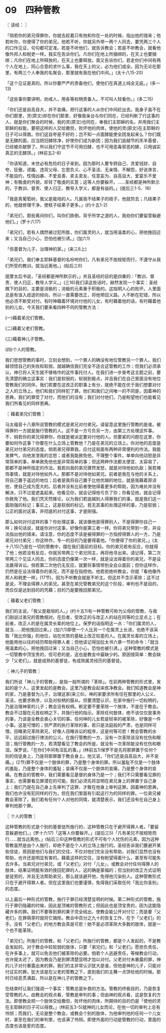 # 09　四种管教



〖 读经： 〗

「倘若你的弟兄得罪你，你就去趁着只有他和你在一处的时候，指出他的错来；他若听你，你便得了你的弟兄。他若不听，你就另外带一两个人同去，要凭两三个人的口作见证，句句都可定准。若是不听他们，就告诉教会；若是不听教会，就看他像外邦人和税吏一样。我实在告诉你们。凡你们在地上所捆绑的，在天上也要捆绑；凡你们在地上所释放的，在天上也要释放。我又告诉你们，若走你们中间有两个人在地上，同心合意的求什么事，我在天上的父，必为他们成全。因为无论在那里，有两三个人奉我的名聚会，那里就有我在他们中间。」(太十八15-20)

「这个见证是真的。所以你要严严的责备他们，使他们在真道上纯全无疵。」(多一13)

「这些事你要讲明，劝戒人，用各等权柄责备人。不可叫人轻看你。」(多二15)

「你们还是自高自大，并不哀痛，把行这事的人从你们中间赶出去。我身子虽不在你们那里，灵(原文)却在你们那里，好像我亲台与你们同在，已经判断了行这事的人，就是你们聚会的时候，我的灵(原文)也同在，奉我们主耶稣的名，并用我们主耶稣的权能，要把这样的人交给撒但，败坏他的肉体，使他的灵(原文)在主耶稣的日子可以得救。你们这自夸是不好的；岂不知一点面酵能使全团发起来么？你们既是无酵的面，应当把旧酵除净，好使你们成为新团；因为我们逾越节的羔羊基督，已经被杀献祭了。所以我们守这节不可用旧酵，也不可用恶毒邪恶的酵，只用诚实真正的无酵饼。」(林前五2-8)

「你该知道，末世必有危险的日子来到。因为那时人要专顾自己、贪爱钱财、自夸、狂傲，谤讟、违背父母、忘恩负义、心不圣洁、无亲情、不解怨，好说谗言、不能自约，性情凶暴、不爱良善、卖主卖友、任意妄为、自高自大、爱宴乐不爱神；有敬虔的外貌，却背了敬虔的实意；这等人你要躲开。……圣经都是神所默示的，于教训、督责、使人归正、教导入学义，都是有益的。」(提后三1-5、16)

「我是真葡萄树，我父是栽培的人。凡属我不结果子的枝子，他就剪去；凡结果子的，他就修理干净，使枝子结果子更多。」(约十五1-2)

「弟兄们，那些离间你们，叫你们跌倒，背乎所学之道的人，我劝你们要留意躲避他们。」(罗十六17)

「弟兄们，若有人偶然被过犯所胜，你们属灵的人，就当用温柔的心，把他挽回近来；又当自己小心，恐怕也被引诱。」(加六1)

「但基督为儿子，治理神的家。」(来三6上)

「弟兄们，我们奉主耶稣基督的名吩咐你们，凡有弟兄不按规矩而行，不遵守从我们所受的教训，就当远离他。」(帖后三6)

提摩太后书说，「圣经都是神所默示的，」并且圣经的目的是四重的：「教训、督责、使人归正，教导人学义。」(三16)我们读这些话时，赫然发现一个事实：圣经赐下的目的，主要是消极的；消极的元素重于积极的。这指明人心的败坏。人里面总是有误入歧途的倾向，所以一直需要改正，将他带回义路。人不断在犯错，所以他必须不断受对付。有时神藉着环境对付他的儿女，有时藉着他的话，有时藉着他别的儿女。今天我们要来看四种不同的管教方法：

(一)藉着弟兄们管教。

(二)藉着父老们管教。

(三)藉着神儿子管教。

(四)个人的管教。

我们思想管教的事时，立刻会想到，一个罪人的确没有地位管教另一个罪人。我们越领悟自己的失败和软弱，就越确信我们完全不适合这管教的工作；但我们必须承认，神已将人天生就不够格作的这件事托付人。在我们进一步查考这主题之前，要先清楚的确立这事实：我们是软弱的，软弱到极点，并且我们在自己里面没有地位管教我们的同伴。我们若要在这改正的职事上有分，就绝不能在优于我们想要对付之人的立场上。他们和我们同样犯了罪。他们和我们之间唯一的不同是，因着神的恩典，我们的罪受了对付，而他们的没有；我们对付他们，乃是盼望他们也能看见我们所看见的同样恩典。



〖 藉着弟兄们管教 〗

马太福音十八章所说管教的模式是弟兄对付弟兄。请留意这里施行管教的是谁。被得罪的一方就是施行管教的人。这不是一方亏负另一方，由第三方处理这件事。不，倘若你的弟兄得罪你，你就是被派定要对付他的人。但要紧的问题在这里，你要如何作这事？你要在什么立场上管教他？乃是在弟兄的立场上。你对他的态度是弟兄对付弟兄的态度。倘若弟兄得罪我，应付这局面有两种非常便利的作法。我能发脾气，向他发泄我的忿怒；或者我能赦免他，不理整个事件。单单向他动怒是非常简单的事，单单赦免他也是非常简单的事；但这两种作法都太便宜、太容易了，那都不是神所指定的作法。我若向我的弟兄骤然发怒，就是对待他如仇敌；我若掩饰事情，就是对待他如外人。那都不是对待他如弟兄。前者是我在与他的关系上，将自己置于遥远的地位；后者是我将自己置于比他优越的地位，就是我藉着原谅他，使自己成为宽大的。后者并没有比前者使他得着更多的帮助，因为难处并没有解决，只不过是遮盖起来。他看见你，就会记得他亏负了你；你看见他，就会记得你赦免了他。我们凭天然推论，以为我们若逾越别人得罪我们的事，就是我们这一面刚强的标记；事实上，这是软弱的标记。若无其事的处理这样的事，乃是软弱；公正的面对这事，并彻底的对付这事，才是刚强。

那么如何对付这样的事？你处理这事，就该像他是得罪别人，不是得罪你自己一样；换句话说，就是你对付这事，好像你是第三者一样。你将弟兄带到一旁，并设法指出他的错来。请注意，你的态度不该是被得罪的一方指控得罪人的一方，乃是弟兄对付弟兄；你这样作，专一的目的乃是要得着他。「你便得了你的弟兄，」(太十八15)乃是在一切的管教中，摆在我们面前的目标。你的弟兄若有反应，你就得了他；他若没有反应，你就另带两三个弟兄同主，再将他寻出来。请记得，第二次带两三个见证人同去，你的态度仍像第一次一样，就是设法得着你的弟兄，不是设法嬴得诉讼。倘若第二次他仍无反应，就要将事情带到全会众面前；但你这样作，仍然是在设法得着你的弟兄，而不是在指控他。他若拒绝听教会，你就「看他像外邦人和税吏一样」(17节)，因为不听教会就是不听主。但这并不含示革除；这不过是说，不理会得罪人的弟兄。甚至在弟兄管教弟兄的这个阶段，审判也不是目的，而仅仅是达到目的的凭藉；目的乃是要挽回那弟兄。



〖 藉着父老们管教 〗

我们的主说，「我父是栽培的人。」(约十五1)有一种管教可称为父母的管教，与我们刚说过弟兄的管教相对。在后者，受改正的与改正人的站在同等的立足点上；在前者，改正人的是在属灵长辈的地位上。保罗的话指明这一点：「你们属灵的人，就当……把他挽回过来。」(加六1)即使一个人比另一个在属灵上长进，也绝不该采取「我比你强」的地位，站在优势的基础上改正较差的人。在属灵长辈的立场上，他能用他以往的经历帮助得罪人者；但他该记得加拉太书六章一节的命令：「就当用温柔的心，把他挽回过来；又当自己小心，恐怕也被引诱。」这种管教的模式是一切管教中顶宝贵的，但可悲的是，这也是教会中最缺少的。原因很简单：教会缺少「父老们」，就是成熟的基督徒，有成熟属灵经历的基督徒。



〖 神儿子的管教 〗

我们所说「神儿子的管教」，是指一般所谓的「革除」。在前两种管教的形式里，发起的是个人，这里发起的是教会。这里乃是教会起来炼净教会。我们知道教会是神的家，乃是基督为儿子，治理这家(来三6)。神的家要求所有住在那里的人公义、圣洁，也要求秩序，以及对权柄的服从。但要清楚认识，在家中施行一切权柄的，乃是治理神家的儿子；教会没有权柄。断定要不要革除一个肢体，不是在于教会。教会不过服在元首权柄之下，并施行他的指示。革除任何肢体，绝不该仅仅是事务的事，乃该是全教会衷心关切的事。任何神的儿女若是轻率的被革除，好像是一件小事。这是可憎的；但严肃的执行革除的事，若只是法庭般的严肃，也是同样可憎。目睹弟兄革除弟兄，好像人目睹诉讼的程序，这是何等可悲！教会管教的水平，远远超过施行律法的公义。在施行管教的一方，没有一次革除该没有忧伤和眼泪；施行管教的一方，若清楚看见了教会的所是，就没有一次革除能没有忧伤和眼泪。保罗说，「在你们中间有淫乱的事。」(林前五1)保罗不是先将那罪置于任何个别的信徒身上，乃是将那罪置于教会身上。他又说，「你们还是自高自大，并不哀痛。」(2节)罪不仅是一个肢体的罪，乃是整个身体的罪。所以羞耻不仅是一个肢体的羞耻，乃是整个身体的羞耻；哀痛不仅是一个肢体的哀痛，乃是整个身体的哀痛。在教会的管教中，我们需要看见基督的身体乃是一个；我们不只需要看见罪的事实，也需要看见罪潜在的可能。我们必须先将显明在弟兄身上的罪置于自己身上；我们乃是在自己身上先审判了这罪，才敢在他身上审判这罪。因着神的恩典，我们也许没有犯同样的行为，但在我们里面有引起这行为的同样的罪。一位弟兄被教会革除了，我们若有任何个人对他的同情，就清楚表示，我们还没有在自己身上审判他那个罪。



〖 个人的管教 〗

这种管教的形式是个别的基督徒所施行的，这种管教只在于避开得罪人者。「要留意躲避他们。」(罗十六17)「这等人你要躲开。」(提后三5)「凡有弟兄不按规矩而行……就当远离他。」(帖后三6)这种管教的形式不可有个人忧伤的元素，因为这种管教虽然是由个人施行，却绝不是在个人的立场上施行的。圣经告诉我们要避开某些信徒，原因是他们与我们的交往，不仅对他们完全没有帮助，对我们显然也没有帮助，也许还是明显有害的。藉着这样的交往，没有盼望得着什么，甚至有可能失去许多。当弟兄对付弟兄，或「父老们」对付「儿女」，或教会对付任何得罪人的肢体，结果证明能有效的挽回犯罪的人，这的确是蒙福的；但当别的改正方式证明是徒劳的，并且无法帮助弟兄，那么就该避开他，免得他污染别人。这种管教形式只在于避开得罪人者。但在这里我们也要谨慎，免得我们采取任何「我比你圣别」的态度。

以上最后一种形式的管教，施行于罪已经清楚显明的时候。第二种形式的管教，施行于罪仍隐藏的时候，因此是顶难的管教形式；但因此也是顶宝贵的，因为这能隐藏许多的罪。我们不要等到罪的果子完全结出，使教会能公开对付它；而是要「父老们」在罪萌芽时就将它摘除。教会中百分之九十的恢复工作，在于「父老们」的手。没有「父老们」的地方教会真是可悲！她不是必须革除大多数的肢体，就是一个也不能革除。

「弟兄们」所施行的管教，和「父老们」所施行的管教，都是个人发起的，不是教会发起的。对于教会中较软弱的肢体，只要「弟兄们」和「父老们」愿担负责任，在许多事上，就可以免去他们被革除的必要。倘若个人逃避责任，等候教会行动，也许就太迟了，因为教会乃是到罪清楚显明才加以对付。父老对付未暴露的罪，神的儿子对付暴露出来的罪。我们的主非常认识犹大是谁，但他是神的儿子，只能对付证实的罪。犹大该是在父老的管教之下，直到我们的主蘸一点饼给他的时候。那时已经恶贯满盈，所以是在神儿子的管教之下。

在结束时让我们强调一个事实：管教总是补救的方法。管教的终极目的，乃是恢复受管教的人。由教会的观点看，管教是审判的事；但由神的观点看，这是恢复的方法。即使教会把一个肢体交给撒但，败坏他的肉体，所期待的目的仍是「使他的灵在主耶稣的日子可以得救。」(林前五3-5)就神的儿女而论，在他一切的审判上总有怜悯；而我们，无论是整个教会，或教会个别的肢体，为他审判他的任何一个儿女时，甚至在我们的审判里，也该满了怜悯。即使外面的行动是管教的行动，里面的态度也该是爱的态度。

